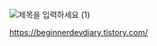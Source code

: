 ![제목을 입력하세요 (1)](https://github.com/user-attachments/assets/a235e386-2a42-411f-9259-03d85abe80a7)


https://beginnerdevdiary.tistory.com/
